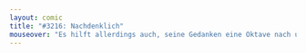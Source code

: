 ```yaml
---
layout: comic
title: "#3216: Nachdenklich"
mouseover: "Es hilft allerdings auch, seine Gedanken eine Oktave nach unten zu transponieren."
---
```


